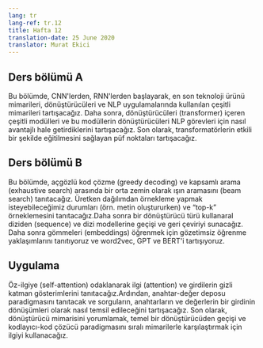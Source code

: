 ```yaml
---
lang: tr
lang-ref: tr.12
title: Hafta 12
translation-date: 25 June 2020
translator: Murat Ekici
---
```



## Ders bölümü A

Bu bölümde, CNN'lerden, RNN'lerden başlayarak, en son teknoloji ürünü mimarileri, dönüştürücüleri ve NLP uygulamalarında kullanılan çeşitli mimarileri tartışacağız. Daha sonra, dönüştürücüleri (transformer) içeren çeşitli modülleri ve bu modüllerin dönüştürücüleri NLP görevleri için nasıl avantajlı hale getirdiklerini tartışacağız. Son olarak, transformatörlerin etkili bir şekilde eğitilmesini sağlayan püf noktaları tartışacağız.

<!--

## Lecture part A

In this section we discuss the various architectures used in NLP applications, beginning with CNNs, RNNs, and eventually covering the state of-the art architecture, transformers. We then discuss the various modules that comprise transformers and how they make transformers advantageous for NLP tasks. Finally, we discuss tricks that allow transformers to be trained effectively.

-->

## Ders bölümü B

Bu bölümde, açgözlü kod çözme (greedy decoding) ve kapsamlı arama (exhaustive search) arasında bir orta zemin olarak ışın aramasını (beam search) tanıtacağız. Üretken dağılımdan örnekleme yapmak isteyebileceğimiz durumları (örn. metin oluştururken) ve “top-k” örneklemesini tanıtacağız.Daha sonra bir dönüştürücü türü kullanaral diziden (sequence) ve dizi modellerine geçişi ve geri çeviriyi sunacağız. Daha sonra gömmeleri (embeddings) öğrenmek için gözetimsiz öğrenme yaklaşımlarını tanıtıyoruz ve word2vec, GPT ve BERT'i tartışıyoruz.

<!--
## Lecture part B

In this section we introduce beam search as a middle ground betwen greedy decoding and exhaustive search. We consider the case of wanting to sample from the generative distribution (i.e. when generating text) and introduce “top-k” sampling. Subsequently, we introduce sequence to sequence models (with a transformer variant) and backtranslation. We then introduce unsupervised learning approaches for learning embeddings and discuss word2vec, GPT, and BERT.

-->

## Uygulama
Öz-ilgiye (self-attention) odaklanarak ilgi (attention) ve girdilerin gizli katman gösterimlerini tanıtacağız.Ardından, anahtar-değer deposu paradigmasını tanıtacak ve sorguların, anahtarların ve değerlerin bir girdinin dönüşümleri olarak nasıl temsil edileceğini tartışacağız. Son olarak, dönüştürücü mimarisini yorumlamak, temel bir dönüştürücüden geçişi ve kodlayıcı-kod çözücü paradigmasını sıralı mimarilerle karşılaştırmak için ilgiyi kullanacağız.

<!--
## Practicum

We introduce attention, focusing on self-attention and its hidden layer representations of the inputs. Then, we introduce the key-value store paradigm and discuss how to represent queries, keys, and values as rotations of an input. Finally, we use attention to interpret the transformer architecture, taking a forward pass through a basic transformer, and comparing the encoder-decoder paradigm to sequential architectures.

-->
